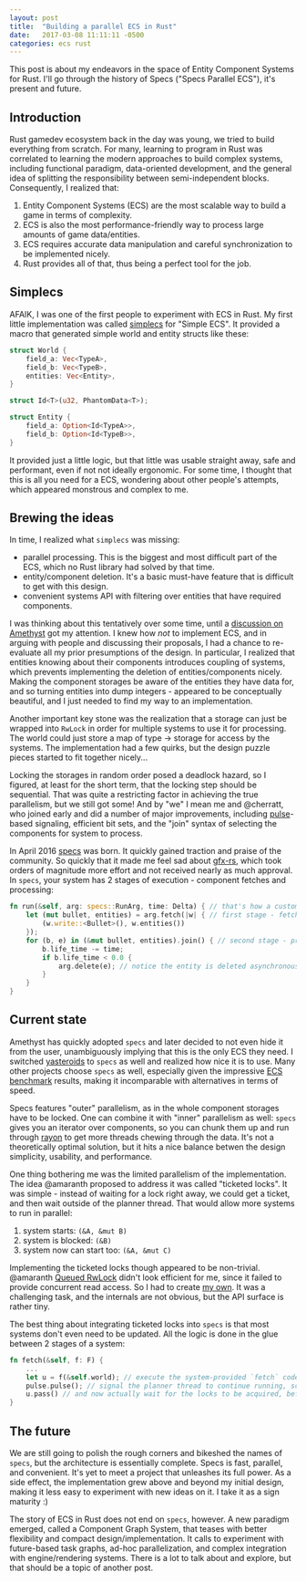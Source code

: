 ```yaml
---
layout: post
title:  "Building a parallel ECS in Rust"
date:   2017-03-08 11:11:11 -0500
categories: ecs rust
---
```


This post is about my endeavors in the space of Entity Component Systems for Rust. I'll go through the history of Specs ("Specs Parallel ECS"), it's present and future.

## Introduction

Rust gamedev ecosystem back in the day was young, we tried to build everything from scratch. For many, learning to program in Rust was correlated to learning the modern approaches to build complex systems, including functional paradigm, data-oriented development, and the general idea of splitting the responsibility between semi-independent blocks. Consequently, I realized that:

  1. Entity Component Systems (ECS) are the most scalable way to build a game in terms of complexity.
  2. ECS is also the most performance-friendly way to process large amounts of game data/entities.
  3. ECS requires accurate data manipulation and careful synchronization to be implemented nicely.
  4. Rust provides all of that, thus being a perfect tool for the job.

## Simplecs

AFAIK, I was one of the first people to experiment with ECS in Rust. My first little implementation was called [simplecs](https://github.com/kvark/simplecs) for "Simple ECS". It provided a macro that generated simple world and entity structs like these:

```rust
struct World {
    field_a: Vec<TypeA>,
    field_b: Vec<TypeB>,
    entities: Vec<Entity>,
}

struct Id<T>(u32, PhantomData<T>);

struct Entity {
    field_a: Option<Id<TypeA>>,
    field_b: Option<Id<TypeB>>,
}
```

It provided just a little logic, but that little was usable straight away, safe and performant, even if not not ideally ergonomic. For some time, I thought that this is all you need for a ECS, wondering about other people's attempts, which appeared monstrous and complex to me.

## Brewing the ideas

In time, I realized what `simplecs` was missing:

  - parallel processing. This is the biggest and most difficult part of the ECS, which no Rust library had solved by that time.
  - entity/component deletion. It's a basic must-have feature that is difficult to get with this design.
  - convenient systems API with filtering over entities that have required components.

I was thinking about this tentatively over some time, until a [discussion on Amethyst](https://github.com/amethyst/amethyst/issues/10) got my attention. I knew how *not* to implement ECS, and in arguing with people and discussing their proposals, I had a chance to re-evaluate all my prior presumptions of the design. In particular, I realized that entities knowing about their components introduces coupling of systems, which prevents implementing the deletion of entities/components nicely. Making the component storages be aware of the entities they have data for, and so turning entities into dump integers - appeared to be conceptually beautiful, and I just needed to find my way to an implementation.

Another important key stone was the realization that a storage can just be wrapped into `RwLock` in order for multiple systems to use it for processing. The world could just store a map of type -> storage for access by the systems. The implementation had a few quirks, but the design puzzle pieces started to fit together nicely...

Locking the storages in random order posed a deadlock hazard, so I figured, at least for the short term, that the locking step should be sequential. That was quite a restricting factor in achieving the true parallelism, but we still got some! And by "we" I mean me and @cherratt, who joined early and did a number of major improvements, including [pulse](https://github.com/slide-rs/pulse)-based signaling, efficient bit sets, and the "join" syntax of selecting the components for system to process.

In April 2016 [specs](https://github.com/slide-rs/specs) was born. It quickly gained traction and praise of the community. So quickly that it made me feel sad about [gfx-rs](https://github.com/gfx-rs/gfx), which took orders of magnitude more effort and not received nearly as much approval. In `specs`, your system has 2 stages of execution - component fetches and processing:

```rust
fn run(&self, arg: specs::RunArg, time: Delta) { // that's how a custom system processing is implemented
    let (mut bullet, entities) = arg.fetch(|w| { // first stage - fetching the components/entities
        (w.write::<Bullet>(), w.entities())
    });
    for (b, e) in (&mut bullet, entities).join() { // second stage - processing
        b.life_time -= time;
        if b.life_time < 0.0 {
            arg.delete(e); // notice the entity is deleted asynchronously
        }
    }
}
```

## Current state

Amethyst has quickly adopted `specs` and later decided to not even hide it from the user, unambiguously implying that this is the only ECS they need. I switched [yasteroids](https://github.com/kvark/yasteroids) to `specs` as well and realized how nice it is to use. Many other projects choose `specs` as well, especially given the impressive [ECS benchmark](https://github.com/lschmierer/ecs_bench) results, making it incomparable with alternatives in terms of speed.

Specs features "outer" parallelism, as in the whole component storages have to be locked. One can combine it with "inner" parallelism as well: `specs` gives you an iterator over components, so you can chunk them up and run through [rayon](https://github.com/nikomatsakis/rayon) to get more threads chewing through the data. It's not a theoretically optimal solution, but it hits a nice balance betwen the design simplicity, usability, and performance.

One thing bothering me was the limited parallelism of the implementation. The idea @amaranth proposed to address it was called "ticketed locks". It was simple - instead of waiting for a lock right away, we could get a ticket, and then wait outside of the planner thread. That would allow more systems to run in parallel:

  1. system starts: `(&A, &mut B)`
  2. system is blocked: `(&B)`
  3. system now can start too: `(&A, &mut C)`

Implementing the ticketed locks though appeared to be non-trivial. @amaranth [Queued RwLock](https://github.com/amaranth/queuedrwlock) didn't look efficient for me, since it failed to provide concurrent read access. So I had to create [my own](https://github.com/kvark/ticketed_lock). It was a challenging task, and the internals are not obvious, but the API surface is rather tiny.

The best thing about integrating ticketed locks into `specs` is that most systems don't even need to be updated. All the logic is done in the glue between 2 stages of a system:

```rust
fn fetch(&self, f: F) {
    ...
    let u = f(&self.world); // execute the system-provided `fetch` code. Now it gets the tickets from the `World` instead of the lock guards, so it returns almost instanteniously.
    pulse.pulse(); // signal the planner thread to continue running, scheduling the next systems to run
    u.pass() // and now actually wait for the locks to be acquired, before returning the control to the system
}
```

## The future

We are still going to polish the rough corners and bikeshed the names of `specs`, but the architecture is essentially complete. Specs is fast, parallel, and convenient. It's yet to meet a project that unleashes its full power. As a side effect, the implementation grew above and beyond my initial design, making it less easy to experiment with new ideas on it. I take it as a sign maturity :)

The story of ECS in Rust does not end on `specs`, however. A new paradigm emerged, called a Component Graph System, that teases with better flexibility and compact design/implementation. It calls to experiment with future-based task graphs, ad-hoc parallelization, and complex integration with engine/rendering systems. There is a lot to talk about and explore, but that should be a topic of another post.
